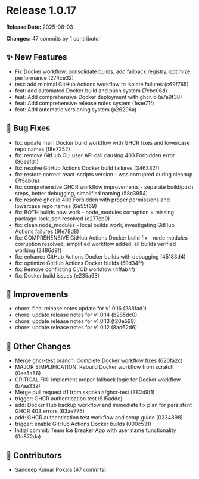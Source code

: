 # Release 1.0.17

**Release Date:** 2025-08-03

**Changes:** 47 commits by 1 contributor

## ✨ New Features

- Fix Docker workflow: consolidate builds, add fallback registry, optimize performance (274ce32)
- test: add minimal GitHub Actions workflow to isolate failures (c69f765)
- feat: add automated Docker build and push system (7cbc06d)
- feat: Add comprehensive Docker deployment with ghcr.io (a7a9f38)
- feat: Add comprehensive release notes system (1eae71f)
- feat: Add automatic versioning system (a26296a)

## 🐛 Bug Fixes

- fix: update main Docker build workflow with GHCR fixes and lowercase repo names (f8e7252)
- fix: remove GitHub CLI user API call causing 403 Forbidden error (86eefd1)
- fix: resolve GitHub Actions Docker build failures (3463821)
- fix: restore correct react-scripts version - was corrupted during cleanup (7f5ab0a)
- fix: comprehensive GHCR workflow improvements - separate build/push steps, better debugging, simplified naming (58c3954)
- fix: resolve ghcr.io 403 Forbidden with proper permissions and lowercase repo names (6e55f69)
- fix: BOTH builds now work - node_modules corruption + missing package-lock.json resolved (c277cb9)
- fix: clean node_modules - local builds work, investigating GitHub Actions failures (9fe78d8)
- fix: COMPREHENSIVE GitHub Actions Docker build fix - node modules corruption resolved, simplified workflow added, all builds verified working (2486d9f)
- fix: enhance GitHub Actions Docker builds with debugging (45183d4)
- fix: optimize GitHub Actions Docker builds (59d34ff)
- fix: Remove conflicting CI/CD workflow (4ffab4f)
- fix: Docker build issues (e235a63)

## 🚀 Improvements

- chore: final release notes update for v1.0.16 (288fad1)
- chore: update release notes for v1.0.14 (b285dc0)
- chore: update release notes for v1.0.13 (f20e599)
- chore: update release notes for v1.0.12 (8ad62d6)

## 🔧 Other Changes

- Merge ghcr-test branch: Complete Docker workflow fixes (620fa2c)
- MAJOR SIMPLIFICATION: Rebuild Docker workflow from scratch (0ee5a66)
- CRITICAL FIX: Implement proper fallback logic for Docker workflow (b7aa332)
- Merge pull request #1 from skpokala/ghcr-test (38249f1)
- trigger: GHCR authentication test (515adde)
- add: Docker Hub backup workflow and immediate fix plan for persistent GHCR 403 errors (63ae775)
- add: GHCR authentication test workflow and setup guide (0234898)
- trigger: enable GitHub Actions Docker builds (000c531)
- Initial commit: Team Ice Breaker App with user name functionality (0d872da)

## 👥 Contributors

- Sandeep Kumar Pokala (47 commits)


